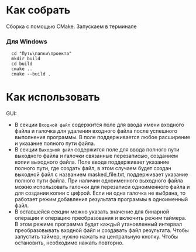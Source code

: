 # Как собрать
Сборка с помощью CMake.
Запускаем в терминале
### Для Windows
```
  cd "Путь\папки\проекта"
  mkdir build
  cd build
  cmake ..
  cmake --build .
```
# Как использовать
GUI:
* В секции `Входной файл` содержится поле для ввода имени входного файла и галочка для удаления входного файла после успешного выполнения программы. В поле поддерживается любое расширение и указание полного пути файла.
* В секции `Выходной файл` содержится поле для ввода полного пути выходного файла и галочки связанные перезаписью, созданием копии выходного файла. Поле ввода поддерживает указание полного пути, где создать файл, в этом случаем будет создан выходной файл с названием masked_file.txt, поддерживает указание полного пути файла. При наличии одноименного выходного файла можно использовать галочки для перезаписи одноименного файла и для создании копии с цифрой. Если ни одна галочка не выбрана, то работает режим добавления результата программы в одноименный файл.
* В оставшейся секции можно указать значение для бинарной операции и операцию преобразования и включить режим таймера. В этом режиме программа будет каждый утановленный интервал преобразовывать входной файл и создавать файл результата. Чтобы запустить таймер, нужно нажать на центральную кнопку. Чтобы остановить, необходимо нажать повторно.
